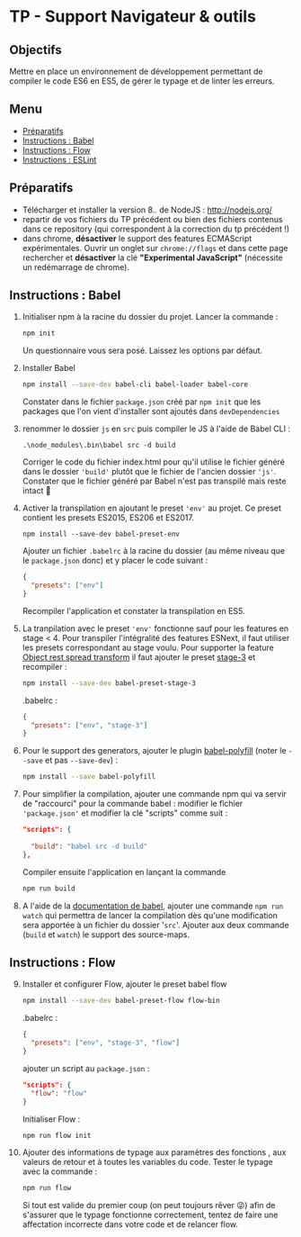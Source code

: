 # TP - Support Navigateur & outils

## Objectifs
Mettre en place un environnement de développement permettant de compiler le code ES6 en ES5, de gérer le typage et de linter les erreurs.

## Menu
- [Préparatifs](#préparatifs)
- [Instructions : Babel](#instructions--babel)
- [Instructions : Flow](#instructions--flow)
- [Instructions : ESLint](#instructions--eslint)


## Préparatifs
- Télécharger et installer la version 8.*.* de NodeJS : http://nodejs.org/
- repartir de vos fichiers du TP précédent ou bien des fichiers contenus dans ce repository (qui correspondent à la correction du tp précédent !)
- dans chrome, **désactiver** le support des features ECMAScript expérimentales. Ouvrir un onglet sur `chrome://flags` et dans cette page rechercher et **désactiver** la clé **"Experimental JavaScript"** (nécessite un redémarrage de chrome).

## Instructions : Babel
1. Initialiser npm à la racine du dossier du projet. Lancer la commande :
	```bash
	npm init
	```
	Un questionnaire vous sera posé. Laissez les options par défaut.

2. Installer Babel
	```bash
	npm install --save-dev babel-cli babel-loader babel-core 
	```
	Constater dans le fichier `package.json` créé par `npm init` que les packages que l'on vient d'installer sont ajoutés dans `devDependencies`

3. renommer le dossier `js` en `src` puis compiler le JS à l'aide de Babel CLI :
	```
	.\node_modules\.bin\babel src -d build 
	```
   Corriger le code du fichier index.html pour qu'il utilise le fichier généré dans le dossier `'build'` plutôt que le fichier de l'ancien dossier `'js'`.
   Constater que le fichier généré par Babel n'est pas transpilé mais reste intact :grimacing:

4. Activer la transpilation en ajoutant le preset `'env'` au projet. Ce preset contient les presets ES2015, ES206 et ES2017.
	```
	npm install --save-dev babel-preset-env
	```
	Ajouter un fichier `.babelrc` à la racine du dossier (au même niveau que le `package.json` donc) et y placer le code suivant :
	```json
	{
	  "presets": ["env"]
	}
	```
	Recompiler l'application et constater la transpilation en ES5.

5. La tranpilation avec le preset `'env'` fonctionne sauf pour les features en stage < 4. Pour transpiler l'intégralité des features ESNext, il faut utiliser les presets correspondant au stage voulu. Pour supporter la feature [Object rest spread transform](https://babeljs.io/docs/plugins/transform-object-rest-spread/) il faut ajouter le preset [stage-3](https://babeljs.io/docs/plugins/preset-stage-3/) et recompiler :
	```bash
	npm install --save-dev babel-preset-stage-3
	```
	.babelrc :
	```json
	{
	  "presets": ["env", "stage-3"]
	}
	```

6. Pour le support des generators, ajouter le plugin [babel-polyfill](https://babeljs.io/docs/usage/polyfill/) (noter le `--save` et pas `--save-dev`) :
	```sh
	npm install --save babel-polyfill
	```

7. Pour simplifier la compilation, ajouter une commande npm qui va servir de "raccourci" pour la commande babel : modifier le fichier `'package.json'` et modifier la clé "scripts" comme suit :
	```json
	"scripts": {
	  
	  "build": "babel src -d build"
	},
	```
	Compiler ensuite l'application en lançant la commande
	```bash
	npm run build
	```

8. A l'aide de la [documentation de babel](https://babeljs.io/docs/usage/cli/), ajouter une commande `npm run watch` qui permettra de lancer la compilation dès qu'une modification sera apportée à un fichier du dossier '`src`'. Ajouter aux deux commande (`build` et `watch`) le support des source-maps.

## Instructions : Flow

9. Installer et configurer Flow, ajouter le preset babel flow
	```bash
	npm install --save-dev babel-preset-flow flow-bin
	```
	.babelrc :
	```json
	{
	  "presets": ["env", "stage-3", "flow"]
	}
	```
	ajouter un script au `package.json` :
	```json
	"scripts": {
	  "flow": "flow"
	}
	```
	Initialiser Flow :
	```bash
	npm run flow init
	```

10. Ajouter des informations de typage aux paramètres des fonctions , aux valeurs de retour et à toutes les variables du code. Tester le typage avec la commande :
	```bash
	npm run flow
	```
	Si tout est valide du premier coup (on peut toujours rêver :stuck_out_tongue_winking_eye:) afin de s'assurer que le typage fonctionne correctement, tentez de faire une affectation incorrecte dans votre code et de relancer flow.
<!--

## Instructions : ESLint

11. 

????
Flow comments https://babeljs.io/docs/plugins/transform-flow-comments/ ? 
"build": "eslint & flow & babel src -d build" ?
flow plugin ?



## Objectifs 

L'objectif de ce TP est de mettre en place Babel, de compiler un projet, et d'installer les outils nécessaires.

## Préparatifs 

- Lancer cette commande à la racine du projet et laisser les configurations par défaut
```sh
npm init
```

## Instructions 

1. Mise en place de Babel

	1. Installation de Babel

	2. Votre fichier package.json doit ressembler à ça
```json
{
  "name": "tp-flow",
  "version": "1.0.0",
  "description": "",
  "main": "index.js",
  "scripts": {
	"test": "echo \"Error: no test specified\" && exit 1"
  },
  "author": "",
  "license": "ISC",
  "devDependencies": {
	"babel-cli": "^6.24.1",
	"babel-core": "^6.25.0",
	"babel-loader": "^7.0.0",
  }
}
```

	2. Création du fichier .babelrc à la racine du projet

	3. Installation Presets
		
		1. 
		```sh
		npm install --save-dev babel-cli babel-preset-es2015
		```
		2. Dans le fichier .babelrc
		```sh
		{
			// Permet d'activer la compilation du code ES6
			"presets": ["es2015"]
		}
		```

	4. Installation du plugin syntax-flow 
		
		1. 
		```sh
		npm install --save-dev babel-plugin-syntax-flow
		```
		2. A rajouter dans le fichier.babelrc
		```sh
		{
		  "plugins": ["syntax-flow"]
		}
		```

	5. Installation de Polyfill
	```sh
	npm install --save-dev babel-polyfill
	```

	6. Build (Compilation du TP précédent)
		1. Créer un dossier src à la racine du projet
		2. Créer dans src un fichier index.js contenant du js
		3. Créer un dossier build à la racine du projet 
		4. rajouter la commande de build dans le package.json comme ceci:
```json
{
	"name": "my-project",
	"version": "1.0.0",
	"scripts": {
+     "build": "./node_modules/.bin/babel src -d build"
	},
	"devDependencies": {
	  "babel-cli": "^6.0.0"
	}
  }
```
		5. Maintenant dans le terminal on peut donc compilé l'appli
```sh
npm run build
```

2. Ajouter Flow

	1. Installation

	```sh
	npm install --save-dev babel-cli babel-preset-flow
	```

	2. Ajout dans le fichier .babelrc
	
	```sh
	{
		"presets": ["flow"]
	}
	```

	3. Compilation
		1. Modifiez le fichier index.js pour utiliser le code suivant
		```js
		// @flow
		// la ligne ci-dessus est nécessaire pour que Flow teste le fichier

		// On spécifie ici que la variable a est un string à la quelle on 
		// donne la valeur 12
		let a:string = 12;
		```

		2. Cette fois-ci dans le package.json on modifie la commande build
		```json
		"build": "babel src/ -d build/"
		```

3. Installation Sublime Text ESLint
	
	1. Installation
```bash
npm install -g eslint
```
	2. Lancer la commande et vous obtiendrez un fichier .eslintrc
```bash
eslint --init
```

	3. Modifiez le fichier index.js de cette façon
```js
let c = ;
```

	4. On peut donc lancer ESLint grâce à cette commande
```sh
eslint src/index.js
```
-->